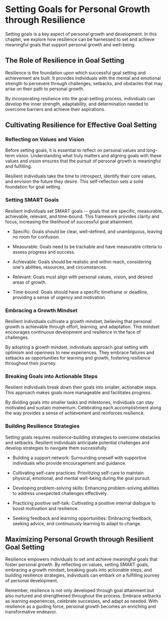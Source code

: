 Setting Goals for Personal Growth through Resilience
================================================================

Setting goals is a key aspect of personal growth and development. In this chapter, we explore how resilience can be harnessed to set and achieve meaningful goals that support personal growth and well-being.

The Role of Resilience in Goal Setting
--------------------------------------

Resilience is the foundation upon which successful goal setting and achievement are built. It provides individuals with the mental and emotional strength to persevere through challenges, setbacks, and obstacles that may arise on their path to personal growth.

By incorporating resilience into the goal-setting process, individuals can develop the inner strength, adaptability, and determination needed to overcome barriers and achieve their aspirations.

Cultivating Resilience for Effective Goal Setting
-------------------------------------------------

### Reflecting on Values and Vision

Before setting goals, it is essential to reflect on personal values and long-term vision. Understanding what truly matters and aligning goals with these values and vision ensures that the pursuit of personal growth is meaningful and fulfilling.

Resilient individuals take the time to introspect, identify their core values, and envision the future they desire. This self-reflection sets a solid foundation for goal setting.

### Setting SMART Goals

Resilient individuals set SMART goals -- goals that are specific, measurable, achievable, relevant, and time-bound. This framework provides clarity and focus, increasing the likelihood of successful goal attainment.

* Specific: Goals should be clear, well-defined, and unambiguous, leaving no room for confusion.

* Measurable: Goals need to be trackable and have measurable criteria to assess progress and success.

* Achievable: Goals should be realistic and within reach, considering one's abilities, resources, and circumstances.

* Relevant: Goals must align with personal values, vision, and desired areas of growth.

* Time-bound: Goals should have a specific timeframe or deadline, providing a sense of urgency and motivation.

### Embracing a Growth Mindset

Resilient individuals cultivate a growth mindset, believing that personal growth is achievable through effort, learning, and adaptation. This mindset encourages continuous development and resilience in the face of challenges.

By adopting a growth mindset, individuals approach goal setting with optimism and openness to new experiences. They embrace failures and setbacks as opportunities for learning and growth, fostering resilience throughout their journey.

### Breaking Goals into Actionable Steps

Resilient individuals break down their goals into smaller, actionable steps. This approach makes goals more manageable and facilitates progress.

By dividing goals into smaller tasks and milestones, individuals can stay motivated and sustain momentum. Celebrating each accomplishment along the way provides a sense of achievement and reinforces resilience.

### Building Resilience Strategies

Setting goals requires resilience-building strategies to overcome obstacles and setbacks. Resilient individuals anticipate potential challenges and develop strategies to navigate them successfully.

* Building a support network: Surrounding oneself with supportive individuals who provide encouragement and guidance.

* Cultivating self-care practices: Prioritizing self-care to maintain physical, emotional, and mental well-being during the goal pursuit.

* Developing problem-solving skills: Enhancing problem-solving abilities to address unexpected challenges effectively.

* Practicing positive self-talk: Cultivating a positive internal dialogue to boost motivation and resilience.

* Seeking feedback and learning opportunities: Embracing feedback, seeking advice, and continuously learning to adapt to change.

Maximizing Personal Growth through Resilient Goal Setting
---------------------------------------------------------

Resilience empowers individuals to set and achieve meaningful goals that foster personal growth. By reflecting on values, setting SMART goals, embracing a growth mindset, breaking goals into actionable steps, and building resilience strategies, individuals can embark on a fulfilling journey of personal development.

Remember, resilience is not only developed through goal attainment but also nurtured and strengthened throughout the process. Embrace setbacks as learning experiences, celebrate successes, and adapt as needed. With resilience as a guiding force, personal growth becomes an enriching and transformative endeavor.
